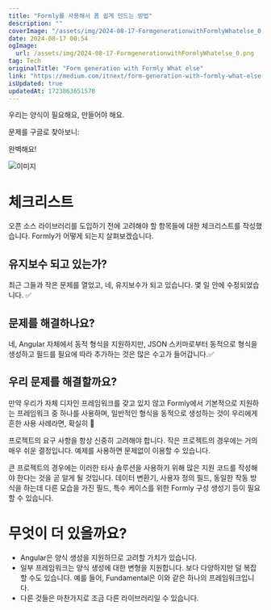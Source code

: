 ```yaml
---
title: "Formly를 사용해서 폼 쉽게 만드는 방법"
description: ""
coverImage: "/assets/img/2024-08-17-FormgenerationwithFormlyWhatelse_0.png"
date: 2024-08-17 00:54
ogImage:
  url: /assets/img/2024-08-17-FormgenerationwithFormlyWhatelse_0.png
tag: Tech
originalTitle: "Form generation with Formly What else"
link: "https://medium.com/itnext/form-generation-with-formly-what-else-01f0694f0e86"
isUpdated: true
updatedAt: 1723863651578
---
```


우리는 양식이 필요해요, 만들어야 해요.

문제를 구글로 찾아보니:

완벽해요!

![이미지](/assets/img/2024-08-17-FormgenerationwithFormlyWhatelse_0.png)

<!-- cozy-coder - 수평 -->

<ins class="adsbygoogle"
     style="display:block"
     data-ad-client="ca-pub-4877378276818686"
     data-ad-slot="1107185301"
     data-ad-format="auto"
     data-full-width-responsive="true"></ins>

<script>
     (adsbygoogle = window.adsbygoogle || []).push({});
</script>

# 체크리스트

오픈 소스 라이브러리를 도입하기 전에 고려해야 할 항목들에 대한 체크리스트를 작성했습니다. Formly가 어떻게 되는지 살펴보겠습니다.

## 유지보수 되고 있는가?

최근 그들과 작은 문제를 열었고, 네, 유지보수가 되고 있습니다. 몇 일 안에 수정되었습니다. ✅

<!-- cozy-coder - 수평 -->

<ins class="adsbygoogle"
     style="display:block"
     data-ad-client="ca-pub-4877378276818686"
     data-ad-slot="1107185301"
     data-ad-format="auto"
     data-full-width-responsive="true"></ins>

<script>
     (adsbygoogle = window.adsbygoogle || []).push({});
</script>

## 문제를 해결하나요?

네, Angular 자체에서 동적 형식을 지원하지만, JSON 스키마로부터 동적으로 형식을 생성하고 필드를 필요에 따라 추가하는 것은 많은 수고가 들어갑니다.✅

## 우리 문제를 해결할까요?

만약 우리가 자체 디자인 프레임워크를 갖고 있지 않고 Formly에서 기본적으로 지원하는 프레임워크 중 하나를 사용하며, 일반적인 형식을 동적으로 생성하는 것이 우리에게 흔한 사용 사례라면, 확실히 💯

<!-- cozy-coder - 수평 -->

<ins class="adsbygoogle"
     style="display:block"
     data-ad-client="ca-pub-4877378276818686"
     data-ad-slot="1107185301"
     data-ad-format="auto"
     data-full-width-responsive="true"></ins>

<script>
     (adsbygoogle = window.adsbygoogle || []).push({});
</script>

프로젝트의 요구 사항을 항상 신중히 고려해야 합니다. 작은 프로젝트의 경우에는 거의 매우 쉬운 결정입니다. 예제를 사용하면 문제없이 이용할 수 있습니다.

큰 프로젝트의 경우에는 이러한 타사 솔루션을 사용하기 위해 많은 지원 코드를 작성해야 한다는 것을 곧 알게 될 것입니다. 데이터 변환기, 사용자 정의 필드, 동일한 작동 방식을 하는데 다른 모습을 가진 필드, 특수 케이스를 위한 Formly 구성 생성기 등이 필요할 수 있습니다.

# 무엇이 더 있을까요?

- Angular은 양식 생성을 지원하므로 고려할 가치가 있습니다.
- 일부 프레임워크는 양식 생성에 대한 변형을 지원합니다. 보다 다양하지만 덜 복잡할 수도 있습니다. 예를 들어, Fundamental은 이와 같은 하나의 프레임워크입니다.
- 다른 것들은 마찬가지로 조금 다른 라이브러리일 수 있습니다.

